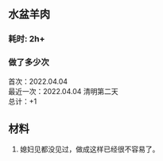 ## 水盆羊肉

### 耗时: 2h+

### 做了多少次
首次：2022.04.04  
最近一次：2022.04.04 清明第二天  
总计：+1 

## 材料
1. 媳妇见都没见过，做成这样已经很不容易了。

##
